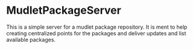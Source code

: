 MudletPackageServer
===================

This is a simple server for a mudlet package repository. It is ment to help creating centralized points for the packages and deliver updates and list available packages.
